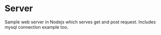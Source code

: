 # Server
Sample web server in Nodejs which serves get and post request. Includes mysql connection example too.
